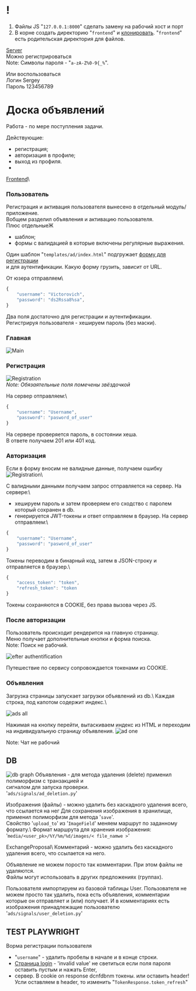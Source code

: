 # !
1. Файлы JS "`127.0.0.1:8000`" сделать замену на рабочий хост и порт 
2. В корне создать директорию "`frontend`" и [клонировать](https://github.com/Tryd0g0lik/adboard_frotend). "`frontend`" есть родительская директория для файлов.  

[Server](http://83.166.245.209/users/register/)\
Можно регистрироваться \
Note: Символы пароля - "`a-zA-Z%0-9{_%`".

Или воспользоваться\
Логин Sergey\
Пароль 123456789

# Доска объявлений
 Работа - по мере поступления задачи.

Действующие:
- регистрация;
- авторизация в профиле;
- выход из профиля.
- 

[Frontend](https://github.com/Tryd0g0lik/adboard_frotend)\


### Пользователь
Регистрация и активация пользователя вынесено в отдельный модуль/приложение.\
Вобщем разделил объявления и активацию пользователя.\
Плюс отдельныеЖ
- шаблон;
- формы c валидацией в которые включены регулярные выражения.

Один шаблон "`templates/ad/index.html`" подгружает [форму для регистрации](http://127.0.0.1:8000/users/register/) \
и для аутентификации. Какую форму грузить, зависит от URL. 

От юзера отправляем\ 
```js
{
    "username": "Victorovich",
    "password": "ds2Rssa8%sa",   
}

```
Два поля достаточно для регистрации и аутентификации.\
Регистрируя пользователя - хешируем пароль (без маски). 
### Главная
![Main](./img/main.png)

### Регистрация

![Registration](./img/register.png)\
*Note: Обязаятельные поля помечены звёздочкой* 

На сервер отправляем:\
```js
{
    "username": "Username",
    "password": "pasword_of_user"
}
```
На сервере проверяется пароль, в состоянии хеша.\
В ответе получаем 201 или 401 код.

### Авторизация

Если в форму вносим не валидные  данные, получаем ошибку\
![Registration](./img/login.png)\

С валидными данными получаем запрос отправляется на сервер. На сервере:\
 -  хешируем пароль и затем проверяем его сходство с паролем который сохранен в db. 
 - генерируется JWT-токены и ответ отправляем в браузер.
На сервер отправляем:\
```js
{
    "username": "Username",
    "password": "pasword_of_user"
}
```

Токены переводим в бинарный код, затем в JSON-строку и отправляется в браузер.\
```js
{
    "access_token": "token",
    "refresh_token": "token
}
```
Токены сохраняются в COOKIE, без права вызова через JS.

### После авторизации
Пользователь происходит рендерится на главную страницу.\
Меню получает дополнительные кнопки и форма поиска.\
Note: Поиск не рабочий. 

![efter authentification](./img/logging_user.png)

Путешествие по сервису сопровождается токенами из COOKIE.

### Объявления

Загрузка страницы запускает загрузки объявлений из db.\ 
Каждая строка, под капотом содержит индекс.\

![ads all](./img/ads.png)

Нажимая на кнопку перейти, вытаскиваем индекс из HTML и переходим на
индивидуальную страницу объявления.
![ad one](./img/ad.png)

Note: Чат не рабочий

## DB
![db graph](./img/db_ads.png)
Объявления - для метода удаления (delete) применил полиморфизм с транзакцией и \
сигналом для запуска проверки. \
'`ads/signals/ad_deletion.py`'

Изображения (файлы) - можно удалить без каскадного удаления всего, что ссылается на нег
    Для сохранения изображения в хранилище, применил полиморфизм для метода '`save`'.\
    Свойство '`upload_to`' из '`ImageField`' меняем маршрут по заданному формату.\ 
Формат маршрута для хранения изображения: '`media/<user_pk>/%Y/%m/%d/images/< file_namwe >`'  

ExchangeProposal\ 
Комментарий - можно удалить без каскадного удаления всего, что ссылается на него.

Объявление не можем поросто так  комментарии. При этом файлы не удаляются. \
Файлы могут использовать в других предложениях (группах).

Пользователя импортируем из базовой таблицы User.
Пользователя не можем просто так удалить, пока есть объявления, комментарии \
которые он отправляет и (или) получает.
    И в комментариях есть изображения принадлежащие пользователю
'`ads/signals/user_deletion.py`'

## TEST PLAYWRIGHT
Ворма регистрации пользователя
- "`username`" - удалить пробелы в начале и в конце строки.
- [Страницa login](http://127.0.0.1:8000/users/login/) - 'invalid value' не светиться если поля пароля оставить пустым и нажать Enter,
- сервер. В cookie on response dcnfdbnm токены. или оставить header!  Усли оставляем в header, то изменить "`TokenResponse.token_refresh`"
